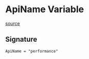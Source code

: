 # ApiName Variable

[source](https://developers.meta.com/horizon-worlds/reference/2.0.0/performance_apiname)

## Signature

```
ApiName = "performance"
```
